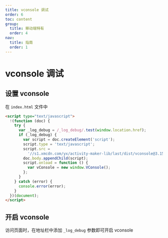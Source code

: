 ```yaml
---
title: vconsole 调试
order: 6
toc: content
group:
  title: 移动端特有
  order: 4
nav:
  title: 指南
  order: 1
---
```


# vconsole 调试

## 设置 vconsole

在 `index.html` 文件中

```html | pure
<script type="text/javascript">
  !(function (doc) {
    try {
      var _log_debug = /_log_debug/.test(window.location.href);
      if (_log_debug) {
        var script = doc.createElement('script');
        script.type = 'text/javascript';
        script.src =
          '//s1.xmcdn.com/yx/activity-maker-lib/last/dist/vconsole@3.15.1/vconsole.min.js';
        doc.body.appendChild(script);
        script.onload = function () {
          var vConsole = new window.VConsole();
        };
      }
    } catch (error) {
      console.error(error);
    }
  })(document);
</script>
```

## 开启 vconsole

访问页面时，在地址栏中添加 `_log_debug` 参数即可开启 vconsole